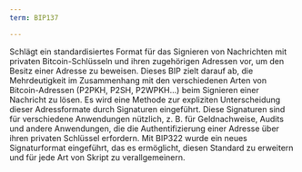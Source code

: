 ```yaml
---
term: BIP137

---
```

Schlägt ein standardisiertes Format für das Signieren von Nachrichten mit privaten Bitcoin-Schlüsseln und ihren zugehörigen Adressen vor, um den Besitz einer Adresse zu beweisen. Dieses BIP zielt darauf ab, die Mehrdeutigkeit im Zusammenhang mit den verschiedenen Arten von Bitcoin-Adressen (P2PKH, P2SH, P2WPKH...) beim Signieren einer Nachricht zu lösen. Es wird eine Methode zur expliziten Unterscheidung dieser Adressformate durch Signaturen eingeführt. Diese Signaturen sind für verschiedene Anwendungen nützlich, z. B. für Geldnachweise, Audits und andere Anwendungen, die die Authentifizierung einer Adresse über ihren privaten Schlüssel erfordern. Mit BIP322 wurde ein neues Signaturformat eingeführt, das es ermöglicht, diesen Standard zu erweitern und für jede Art von Skript zu verallgemeinern.